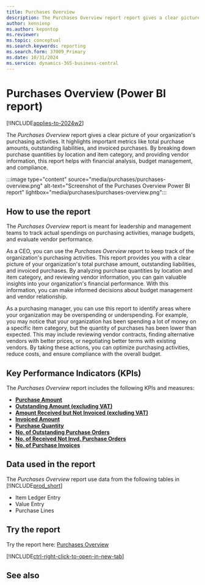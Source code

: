 ```yaml
---
title: Purchases Overview
description: The Purchases Overview report report gives a clear picture of your organization's purchasing activities.
author: kennienp
ms.author: kepontop
ms.reviewer:
ms.topic: conceptual
ms.search.keywords: reporting
ms.search.form: 37009_Primary
ms.date: 10/31/2024
ms.service: dynamics-365-business-central
---
```


# Purchases Overview (Power BI report)

[!INCLUDE[applies-to-2024w2](includes/applies-to-2024w2.md)]

The *Purchases Overview* report gives a clear picture of your organization's purchasing activities. It highlights important metrics like total purchase amounts, outstanding liabilities, and invoiced purchases. By breaking down purchase quantities by location and item category, and providing vendor information, this report helps with financial analysis, budget management, and compliance. 

:::image type="content" source="media/purchases/purchases-overview.png" alt-text="Screenshot of the Purchases Overview Power BI report" lightbox="media/purchases/purchases-overview.png":::

## How to use the report

The *Purchases Overview* report is meant for leadership and management teams to track actual spendings on purchasing activities, manage budgets, and evaluate vendor performance.

As a CEO, you can use the *Purchases Overview* report to keep track of the organization's purchasing activities. This report provides you with a clear picture of your organization's total purchase amount, outstanding liabilities, and invoiced purchases. By analyzing purchase quantities by location and item category, and reviewing vendor information, you can gain valuable insights into your organization's financial performance. With this information, you can make informed decisions about budget management and vendor relationship.

As a purchasing manager, you can use this report to identify areas where your organization may be overspending or underspending. For example, you may notice that your organization has been spending a lot of money on a specific item category, but the quantity of purchases has been lower than expected. This may include reviewing vendor contracts, finding alternative vendors with better prices, or negotiating better terms with existing vendors. By taking these actions, you can optimize purchasing activities, reduce costs, and ensure compliance with the overall budget.

## Key Performance Indicators (KPIs)

The *Purchases Overview* report includes the following KPIs and measures: 

- [**Purchase Amount**](purchases-powerbi-kpis.md#purchase-amount)
- [**Outstanding Amount (excluding VAT)**](purchases-powerbi-kpis.md#outstanding-amount-excl-vat)
- [**Amount Received but Not Invoiced (excluding VAT)**](purchases-powerbi-kpis.md#amt-rcd-not-invd-excl-vat)
- [**Invoiced Amount**](purchases-powerbi-kpis.md#invoiced-amount)
- [**Purchase Quantity**](purchases-powerbi-kpis.md#purchase-quantity)
- [**No. of Outstanding Purchase Orders**](purchases-powerbi-kpis.md#no-of-outstanding-purchase-orders)
- [**No. of Received Not Invd. Purchase Orders**](purchases-powerbi-kpis.md#no-of-received-not-invd-purchase-orders)
- [**No. of Purchase Invoices**](purchases-powerbi-kpis.md#no-of-purchase-invoices)

## Data used in the report

The *Purchases Overview* report use data from the following tables in [!INCLUDE[prod_short](includes/prod_short.md)]

- Item Ledger Entry
- Value Entry
- Purchase Lines

## Try the report

Try the report here: [Purchases Overview](https://businesscentral.dynamics.com?page=37009)

[!INCLUDE[ctrl-right-click-to-open-in-new-tab](includes/ctrl-right-click-to-open-in-new-tab.md)]

## See also
